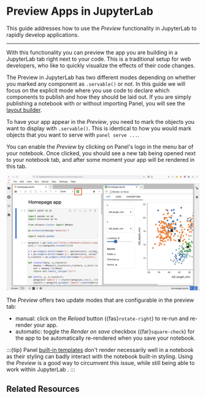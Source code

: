 # Preview Apps in JupyterLab

This guide addresses how to use the *Preview* functionality in JupyterLab to rapidly develop applications.

---

With this functionality you can preview the app you are building in a JupyterLab tab right next to your code. This is a traditional setup for web developers, who like to  quickly visualize the effects of their code changes.

The Preview in JupyterLab has two different modes depending on whether you marked any component as `.servable()` or not. In this guide we will focus on the explicit mode where you use code to declare which components to publish and how they should be laid out. If you are simply publishing a notebook with or without importing Panel, you will see the [layout builder](./layout_builder.md).

To have your app appear in the *Preview*, you need to mark the objects you want to display with `.servable()`. This is identical to how you would mark objects that you want to serve with `panel serve ...`.

You can enable the *Preview* by clicking on Panel's logo in the menu bar of your notebook. Once clicked, you should see a new tab being opened next to your notebook tab, and after some moment your app will be rendered in this tab.

![JupyterLab Preview](../../_static/images/jlabpreview.png)

The *Preview* offers two update modes that are configurable in the preview tab:

- manual: click on the *Reload* button ({fas}`rotate-right`) to re-run and re-render your app.
- automatic: toggle the *Render on save* checkbox ({far}`square-check`) for the app to be automatically re-rendered when you save your notebook.

:::{tip}
Panel [built-in templates](../../reference/index.md#templates) don't render necessarily well in a notebook as their styling can badly interact with the notebook built-in styling. Using the *Preview* is a good way to circumvent this issue, while still being able to work within JupyterLab .
:::

## Related Resources
